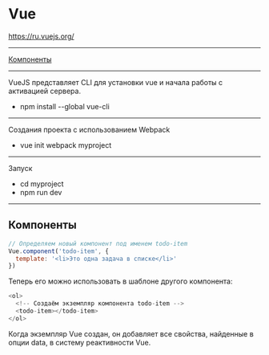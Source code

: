 # Vue 
<a href="https://ru.vuejs.org/">https://ru.vuejs.org/</a>
***
[Компоненты](#components)

***
VueJS представляет CLI для установки vue и начала работы с активацией сервера. 
* npm install --global vue-cli

***
 Создания проекта с использованием Webpack
* vue init webpack myproject

***
Запуск
* cd myproject
* npm run dev

***

## Компоненты <a name="components"></a>
```javascript
// Определяем новый компонент под именем todo-item
Vue.component('todo-item', {
  template: '<li>Это одна задача в списке</li>'
})
```
Теперь его можно использовать в шаблоне другого компонента:

```javascript
<ol>
  <!-- Создаём экземпляр компонента todo-item -->
  <todo-item></todo-item>
</ol>
```
Когда экземпляр Vue создан, он добавляет все свойства, найденные в опции data, в систему реактивности Vue.